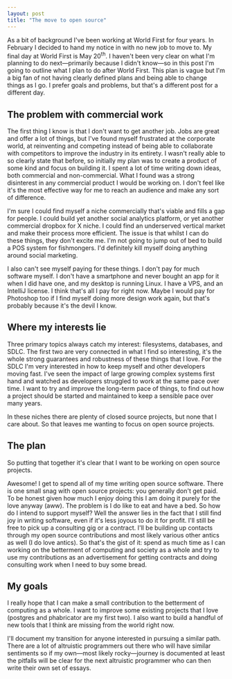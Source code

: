 ```yaml
---
layout: post
title: "The move to open source"
---
```


As a bit of background I've been working at World First for four years. In February I decided to hand my notice in with no new job to move to. My final day at World First is May 20<sup>th</sup>. I haven't been very clear on what I'm planning to do next&mdash;primarily because I didn't know&mdash;so in this post I'm going to outline what I plan to do after World First. This plan is vague but I'm a big fan of not having clearly defined plans and being able to change things as I go. I prefer goals and problems, but that's a different post for a different day.

## The problem with commercial work

The first thing I know is that I don't want to get another job. Jobs are great and offer a lot of things, but I've found myself frustrated at the corporate world, at reinventing and competing instead of being able to collaborate with competitors to improve the industry in its entirety. I wasn't really able to so clearly state that before, so initially my plan was to create a product of some kind and focus on building it. I spent a lot of time writing down ideas, both commercial and non-commercial. What I found was a strong disinterest in any commercial product I would be working on. I don't feel like it's the most effective way for me to reach an audience and make any sort of difference.

I'm sure I could find myself a niche commercially that's viable and fills a gap for people. I could build yet another social analytics platform, or yet another commercial dropbox for X niche. I could find an underserved vertical market and make their process more efficient. The issue is that whilst I can do these things, they don't excite me. I'm not going to jump out of bed to build a POS system for fishmongers. I'd definitely kill myself doing anything around social marketing.

I also can't see myself paying for these things. I don't pay for much software myself. I don't have a smartphone and never bought an app for it when I did have one, and my desktop is running Linux. I have a VPS, and an IntelliJ license. I think that's all I pay for right now. Maybe I would pay for Photoshop too if I find myself doing more design work again, but that's probably because it's the devil I know.

## Where my interests lie

Three primary topics always catch my interest: filesystems, databases, and SDLC. The first two are very connected in what I find so interesting, it's the whole strong guarantees and robustness of these things that I love. For the SDLC I'm very interested in how to keep myself and other developers moving fast. I've seen the impact of large growing complex systems first hand and watched as developers struggled to work at the same pace over time. I want to try and improve the long-term pace of things, to find out how a project should be started and maintained to keep a sensible pace over many years.

In these niches there are plenty of closed source projects, but none that I care about. So that leaves me wanting to focus on open source projects.

## The plan

So putting that together it's clear that I want to be working on open source projects.

Awesome! I get to spend all of my time writing open source software. There is one small snag with open source projects: you generally don't get paid. To be honest given how much I enjoy doing this I am doing it purely for the love anyway (aww). The problem is I do like to eat and have a bed. So how do I intend to support myself? Well the answer lies in the fact that I still find joy in writing software, even if it's less joyous to do it for profit. I'll still be free to pick up a consulting gig or a contract. I'll be building up contacts through my open source contributions and most likely various other antics as well (I do love antics). So that's the gist of it: spend as much time as I can working on the betterment of computing and society as a whole and try to use my contributions as an advertisement for getting contracts and doing consulting work when I need to buy some bread.

## My goals

I really hope that I can make a small contribution to the betterment of computing as a whole. I want to improve some existing projects that I love (postgres and phabricator are my first two). I also want to build a handful of new tools that I think are missing from the world right now.

I'll document my transition for anyone interested in pursuing a similar path. There are a lot of altruistic programmers out there who will have similar sentiments so if my own&mdash;most likely rocky&mdash;journey is documented at least the pitfalls will be clear for the next altruistic programmer who can then write their own set of essays.

